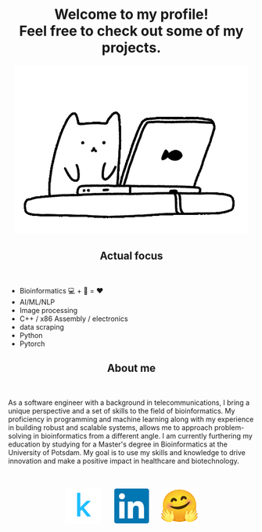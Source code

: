 <h1 align="center">Welcome to my profile!<br>Feel free to check out some of my projects.</h1>

<p align="center">
  <img src="./cat1.gif">
</p>

<h2 align="center">Actual focus</h2>
<br>
<ul>
  <li>Bioinformatics 💻 + 🧬 = ❤️</li>
  <li>AI/ML/NLP</li>
  <li>Image processing</li>
  <li>C++ / x86 Assembly / electronics</li>
  <li>data scraping</li>
  <li>Python</li>
  <li>Pytorch</li>
</ul>

<h2 align="center">About me</h2>
<br>
<p>As a software engineer with a background in telecommunications, I bring a unique perspective and a set of skills to the field of bioinformatics. My proficiency in programming and machine learning along with my experience in building robust and scalable systems, allows me to approach problem-solving in bioinformatics from a different angle. I am currently furthering my education by studying for a Master's degree in Bioinformatics at the University of Potsdam. My goal is to use my skills and knowledge to drive innovation and make a positive impact in healthcare and biotechnology.</p>

<h2 align="center"> </h2>
<br>
<div align="center">
<a href="https://www.kaggle.com/nigelhartm"><img src="kaggle.svg" style="width:75px;height:75px;"></a>&nbsp;&nbsp;&nbsp;&nbsp;&nbsp;
<a href="https://huggingface.co/nigelhartm"><img src="linkedin.svg" style="width:75px;height:75px;"></a>&nbsp;&nbsp;&nbsp;&nbsp;&nbsp;
<a href="https://www.linkedin.com/in/nigel-hartman-a24437179/"><img src="hugging-face.svg" style="width:75px;height:75px;"></a>
</div>
